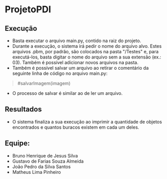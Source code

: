 # ProjetoPDI
 
## Execução
- Basta executar o arquivo main.py, contido na raiz do projeto.
- Durante a execução, o sistema irá pedir o nome do arquivo alvo. Estes arquivos .pbm, por padrão, são colocados na pasta "/Testes" e, para executá-los, basta digitar o nome do arquivo sem a sua extensão (ex.: 03). Também é possível adicionar novos arquivos na pasta.
- Também é possível salvar um arquivo ao retirar o comentário da seguinte linha de código no arquivo main.py:
> #salvarImagem(imagem)
- O processo de salvar é similar ao de ler um arquivo.

## Resultados
- O sistema finaliza a sua execução ao imprimir a quantidade de objetos encontrados e quantos buracos existem em cada um deles.

## Equipe:
- Bruno Henrique de Jesus Silva
- Gustavo de Farias Souza Almeida
- João Pedro da Silva Santos
- Matheus Lima Pinheiro
